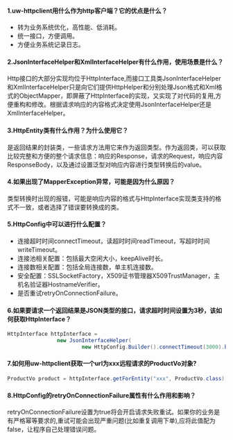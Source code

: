 #### 1.uw-httpclient用什么作为http客户端？它的优点是什么？

- 转为业务系统优化，高性能、低消耗。
- 统一接口，方便调用。
- 方便业务系统记录日志。

#### 2.JsonInterfaceHelper和XmlInterfaceHelper有什么作用，使用场景是什么？

Http接口的大部分实现均位于HttpInterface,而接口工具类JsonInterfaceHelper和XmlInterfaceHelper只是向它们提供HttpHelper和分别处理Json格式和Xml格式的ObjectMapper，即屏蔽了HttpInterface的实现，又实现了对代码的复用,方便重构和修改。根据请求响应的内容格式决定使用JsonInterfaceHelper还是XmlInterfaceHelper。

#### 3.HttpEntity类有什么作用？为什么使用它？

是返回结果的封装类，一些请求方法用它来作为返回类型。作为返回类，可以获取比较完整和方便的整个请求信息：响应的Response，请求的Request，响应内容ResponseBody，以及通过设置泛型对响应内容进行类型转换后的value。

#### 4.如果出现了MapperException异常，可能是因为什么原因？

类型转换时出现的报错，可能是响应内容的格式与HttpInterface实现类支持的格式不一致，或者选择了错误要转换成的类。

#### 5.HttpConfig中可以进行什么配置？

- 连接超时时间connectTimeout，读超时时间readTimeout，写超时时间writeTimeout。
- 连接池相关配置：包括最大空闲大小，keepAlive时长。
- 连接数相关配置：包括全局连接数，单主机连接数。
- 安全配置：SSLSocketFactory，X509证书管理器X509TrustManager，主机名验证器HostnameVerifier。
- 是否重试retryOnConnectionFailure。

#### 6.如果要请求一个返回结果是JSON类型的接口，请求超时时间设置为3秒，该如何获取HttpInterface？

```java
HttpInterface httpInterface =
                new JsonInterfaceHelper(
                        new HttpConfig.Builder().connectTimeout(3000).build());
```

#### 7.如何用uw-httpclient获取一个url为xxx远程请求的ProductVo对象?

```java
ProductVo product = httpInterface.getForEntity("xxx", ProductVo.class);
```

#### 8.HttpConfig的retryOnConnectionFailure属性有什么作用和影响？

retryOnConnectionFailure设置为true将会开启请求失败重试。如果你的业务是有严格幂等要求的,重试可能会出现严重问题(比如重复调用下单),应将此值配为false，让程序自己处理错误问题。